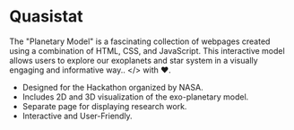 # Quasistat
The "Planetary Model" is a fascinating collection of webpages created using a combination of HTML, CSS, and JavaScript. 
This interactive model allows users to explore our exoplanets and star system in a visually engaging and informative way.. &lt;/> with ❤️. 
+ Designed for the Hackathon organized by NASA.
+ Includes 2D and 3D visualization of the exo-planetary model.
+ Separate page for displaying research work.
+ Interactive and User-Friendly.
